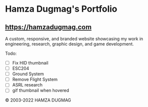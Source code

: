 # Hamza Dugmag's Portfolio
## https://hamzadugmag.com

A custom, responsive, and branded website showcasing my work in engineering, research, graphic design, and game development.

Todo:

- [ ] Fix HID thumbnail
- [ ] ESC204
- [ ] Ground System
- [ ] Remove Flight System
- [ ] ASRL research
- [ ] gif thumbnail when hovered

© 2003-2022 HAMZA DUGMAG
